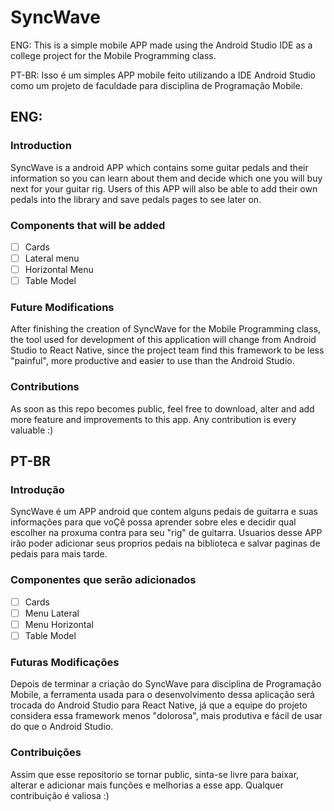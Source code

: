 # SyncWave
ENG: This is a simple mobile APP made using the Android Studio IDE as a college project for the Mobile Programming class.

PT-BR: Isso é um simples APP mobile feito utilizando a IDE Android Studio como um projeto de faculdade para disciplina de Programação Mobile.

## ENG:
### Introduction
SyncWave is a android APP which contains some guitar pedals and their information so you can learn about them and decide which one you will buy next for your guitar rig. Users of this APP will also be able to add their own pedals into the library and save pedals pages to see later on.

### Components that will be added
- [ ] Cards 
- [ ] Lateral menu 
- [ ] Horizontal Menu 
- [ ] Table Model

### Future Modifications
After finishing the creation of SyncWave for the Mobile Programming class, the tool used for development of this application will change from Android Studio to React Native, since the project team find this framework to be less "painful", more productive and easier to use than the Android Studio.

### Contributions
As soon as this repo becomes public, feel free to download, alter and add more feature and improvements to this app. Any contribution is every valuable :) 

## PT-BR
### Introdução
SyncWave é um APP android que contem alguns pedais de guitarra e suas informações para que voÇê possa aprender sobre eles e decidir qual escolher na proxuma contra para seu "rig" de guitarra. Usuarios desse APP irão poder adicionar seus proprios pedais na biblioteca e salvar paginas de pedais para mais tarde.

### Componentes que serão adicionados
- [ ] Cards 
- [ ] Menu Lateral 
- [ ] Menu Horizontal 
- [ ] Table Model

### Futuras Modificações
Depois de terminar a criação do SyncWave para disciplina de Programação Mobile, a ferramenta usada para o desenvolvimento dessa aplicação será trocada do Android Studio para React Native, já que a equipe do projeto considera essa framework menos "dolorosa", mais produtiva e fácil de usar do que o Android Studio.

### Contribuições
Assim que esse repositorio se tornar public, sinta-se livre para baixar, alterar e adicionar mais funções e melhorias a esse app. Qualquer contribuição é valiosa :) 
